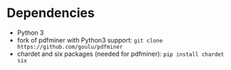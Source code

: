 # Dependencies

 * Python 3
 * fork of pdfminer with Python3 support: `git clone https://github.com/goulu/pdfminer`
 * chardet and six packages (needed for pdfminer): `pip install chardet six` 

